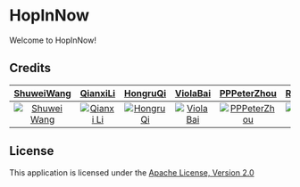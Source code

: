 # HopInNow

Welcome to HopInNow!

## Credits
| <a href="https://github.com/ShwayW" target="_blank">**ShuweiWang**</a> | <a href="https://github.com/liqianxi" target="_blank">**QianxiLi**</a> | <a href="https://github.com/MichaelQi11" target="_blank">**HongruQi**</a> |  <a href="https://github.com/viobai" target="_blank">**ViolaBai**</a> | <a href="https://github.com/PPPeterZhou" target="_blank">**PPPeterZhou**</a> |  <a href="https://github.com/Recful" target="_blank">**Recful**</a> | 
| :---: |:---:| :---:| :---: |:---:| :---:|      
| [![Shuwei Wang](https://avatars0.githubusercontent.com/u/48080674?s=120&u=623b570a51d902ca855e8c08aea0cfa47c67da84&v=4)](https://github.com/ShwayW)  |  [![Qianxi Li](https://avatars3.githubusercontent.com/u/45400887?s=120&u=11845c5ffe0bbc6619422700cdfb28608694a8fc&v=4)](https://github.com/liqianxi)   |  [![Hongru Qi](https://avatars2.githubusercontent.com/u/35446863?s=120&u=f1bfc3a67785c9573fa9a4f46a1699685b750f6b&v=4)](https://github.com/MichaelQi11)   | [![Viola Bai](https://avatars0.githubusercontent.com/u/44730845?s=120&u=c4360dbca2e35e6d32644d1025342fc13af7fb3e&v=4)](https://github.com/viobai)  | [![PPPeterZhou](https://avatars3.githubusercontent.com/u/44284614?s=120&u=07d658643944ed3347e4ba24419b88d8200ae82a&v=4)](https://github.com/PPPeterZhou)  | [![Recful](https://avatars2.githubusercontent.com/u/59626497?s=120&u=c3a4154ec69a20db6fb5af7df27285561a598b9c&v=4)](https://github.com/Recful)  |   


## License
This application is licensed under the [Apache License, Version 2.0](https://github.com/CMPUT301W20T04/HopInNow/wiki/LICENCE-and-Citations)
